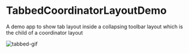 # TabbedCoordinatorLayoutDemo
A demo app to show tab layout inside a collapsing toolbar layout which is the child of a coordinator layout

![tabbed-gif](http://i.imgur.com/TM0Q5JA.gifv)
